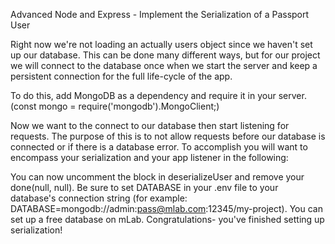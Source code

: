 Advanced Node and Express - Implement the Serialization of a Passport User

Right now we're not loading an actually users object since we haven't set up our database. This can be done many different ways, but for our project we will connect to the database once when we start the server and keep a persistent connection for the full life-cycle of the app.

To do this, add MongoDB as a dependency and require it in your server. (const mongo = require('mongodb').MongoClient;)

Now we want to the connect to our database then start listening for requests. The purpose of this is to not allow requests before our database is connected or if there is a database error. To accomplish you will want to encompass your serialization and your app listener in the following:

You can now uncomment the block in deserializeUser and remove your done(null, null). Be sure to set DATABASE in your .env file to your database's connection string (for example: DATABASE=mongodb://admin:pass@mlab.com:12345/my-project). You can set up a free database on mLab. Congratulations- you've finished setting up serialization!
